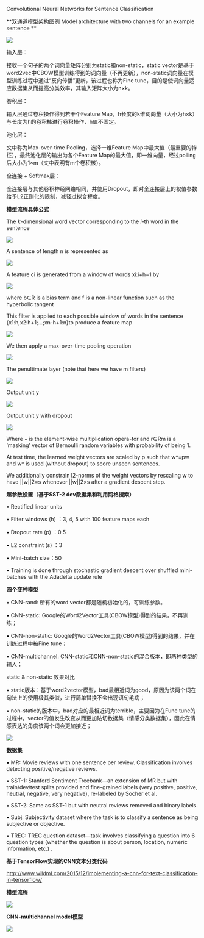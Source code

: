 Convolutional Neural Networks for Sentence Classification

**双通道模型架构图例  Model architecture with two channels for an example sentence **

<img src="https://github.com/jm199504/Paper-Notes/blob/master/Convolutional%20Neural%20Networks%20for%20Sentence%20Classification/images/1.png">

输入层：

接收一个句子的两个词向量矩阵分别为static和non-static，static vector是基于word2vec中CBOW模型训练得到的词向量（不再更新），non-static词向量在模型训练过程中通过“反向传播”更新，该过程也称为Fine tune，目的是使词向量适应数据集从而提高分类效率，其输入矩阵大小为n×k。

卷积层：

输入层通过卷积操作得到若干个Feature Map，h长度的k维词向量（大小为h×k）与长度为h的卷积核进行卷积操作，h值不固定。

池化层：

文中称为Max-over-time Pooling，选择一维Feature Map中最大值（最重要的特征），最终池化层的输出为各个Feature Map的最大值，即一维向量，经过polling后大小为1×m（文中表明有m个卷积核）。

全连接 + Softmax层：

全连接层与其他卷积神经网络相同，并使用Dropout，即对全连接层上的权值参数给予L2正则化的限制，减轻过拟合程度。

**模型流程具体公式**

The *k*-dimensional word vector corresponding to the *i*-th word in the sentence 

<img src="https://github.com/jm199504/Paper-Notes/blob/master/Convolutional%20Neural%20Networks%20for%20Sentence%20Classification/images/2.png">

A sentence of length n is represented as

<img src="https://github.com/jm199504/Paper-Notes/blob/master/Convolutional%20Neural%20Networks%20for%20Sentence%20Classification/images/3.png">

A feature ci is generated from a window of words xi:i+h−1 by

<img src="https://github.com/jm199504/Paper-Notes/blob/master/Convolutional%20Neural%20Networks%20for%20Sentence%20Classification/images/4.png">

where b∈R is a bias term and f is a non-linear function such as the hyperbolic tangent

This filter is applied to each possible window of words in the sentence                                                      {x1:h,x2:h+1;…;xn-h+1:n}to produce a feature map

<img src="https://github.com/jm199504/Paper-Notes/blob/master/Convolutional%20Neural%20Networks%20for%20Sentence%20Classification/images/5.png">

We then apply a max-over-time pooling operation

<img src="https://github.com/jm199504/Paper-Notes/blob/master/Convolutional%20Neural%20Networks%20for%20Sentence%20Classification/images/6.png">

The penultimate layer (note that here we have m filters)

<img src="https://github.com/jm199504/Paper-Notes/blob/master/Convolutional%20Neural%20Networks%20for%20Sentence%20Classification/images/7.png">

Output unit y

<img src="https://github.com/jm199504/Paper-Notes/blob/master/Convolutional%20Neural%20Networks%20for%20Sentence%20Classification/images/8.png">

Output unit y with dropout 

<img src="https://github.com/jm199504/Paper-Notes/blob/master/Convolutional%20Neural%20Networks%20for%20Sentence%20Classification/images/9.png">

Where ◦ is the element-wise multiplication opera-tor and r∈Rm is a ‘masking’ vector of Bernoulli random variables with probability of being 1.

At test time, the learned weight vectors are scaled by p such that w^=pw and w^ is used       (without dropout) to score unseen sentences.

We additionally constrain l2-norms of the weight vectors by rescaling w to have ||w||2=s whenever ||w||2>s after a gradient descent step.

**超参数设置（基于SST-2 dev数据集和利用网格搜索）**

• Rectified linear units

• Filter windows (h) ：3, 4, 5 with 100 feature maps each

• Dropout rate (p) ：0.5

• L2 constraint (s) ：3

• Mini-batch size：50

• Training is done through stochastic gradient descent over shuffled mini-batches with the Adadelta update rule 

**四个变种模型**

• CNN-rand: 所有的word vector都是随机初始化的，可训练参数。

• CNN-static: Google的Word2Vector工具(CBOW模型)得到的结果，不再训练；

• CNN-non-static: Google的Word2Vector工具(CBOW模型)得到的结果，并在训练过程中被Fine tune；

• CNN-multichannel: CNN-static和CNN-non-static的混合版本，即两种类型的输入；

static & non-static 效果对比

• static版本：基于word2vector模型，bad最相近词为good，原因为该两个词在句法上的使用极其类似，进行简单替换不会出现语句毛病；

• non-static的版本中，bad对应的最相近词为terrible，主要因为在Fune tune的过程中，vector的值发生改变从而更加贴切数据集（情感分类数据集），因此在情感表达的角度该两个词会更加接近；

<img src="https://github.com/jm199504/Paper-Notes/blob/master/Convolutional%20Neural%20Networks%20for%20Sentence%20Classification/images/10.png">

**数据集**

• MR: Movie reviews with one sentence per review. Classification involves detecting positive/negative reviews.

• SST-1: Stanford Sentiment Treebank—an extension of MR but with train/dev/test splits provided and fine-grained labels (very positive, positive, neutral, negative, very negative), re-labeled by Socher et al.

• SST-2: Same as SST-1 but with neutral reviews removed and binary labels.

• Subj: Subjectivity dataset where the task is to classify a sentence as being subjective or objective.

• TREC: TREC question dataset—task involves classifying a question into 6 question types (whether the question is about person, location, numeric information, etc.) .


**基于TensorFlow实现的CNN文本分类代码**

http://www.wildml.com/2015/12/implementing-a-cnn-for-text-classification-in-tensorflow/

**模型流程**

<img src="https://github.com/jm199504/Paper-Notes/blob/master/Convolutional%20Neural%20Networks%20for%20Sentence%20Classification/images/11.png">

**CNN-multichannel model模型**

<img src="https://github.com/jm199504/Paper-Notes/blob/master/Convolutional%20Neural%20Networks%20for%20Sentence%20Classification/images/12.png">
